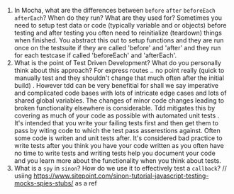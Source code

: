 1. In Mocha, what are the differences between `before` `after` `beforeEach` `afterEach`? When do they run? What are they used for?
  Sometimes you need to setup test data or code (typically variable and or objects) before testing
  and after testing you often need to reinitialize (teardown) things when finished. You abstract this out to setup functions and they are run once on the testsuite if they are called 'before' and 'after' and they run for each testcase if called 'beforeEach' and 'afterEach'. 
1. What is the point of Test Driven Development? What do you personally think about this approach?
   For express routes .. no point really (quick to manually test and they shouldn't change that much often after the initial build) . However tdd can be very benefitial for shall we say imperative and complicated code bases with lots of intricate edge cases and lots of shared global variables. The changes of minor code changes leading to broken functionality elsewhere is considerable. Tdd mitigates this by covering as much of your code as possible with automated unit tests . It's intended that you write your failing tests first and then get them to pass by witing code to which the test pass asserestions against. Often some code is writen and unit tests after. It's considered bad practice to write tests after you think you have your code written as you often have no time to write tests and writing tests help you document your code and you learn more about the functionality when you think about tests. 
1. What is a `spy` in `sinon`? How do we use it to effectively test a `callback`?
  // usiing https://www.sitepoint.com/sinon-tutorial-javascript-testing-mocks-spies-stubs/ as a ref